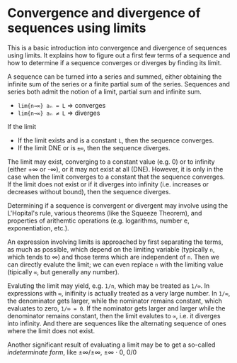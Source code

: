 # Convergence and divergence of sequences using limits

This is a basic introduction into convergence and divergence of sequences using limits. It explains how to figure out a first few terms of a sequence and how to determine if a sequence converges or diverges by finding its limit.

A sequence can be turned into a series and summed, either obtaining the infinite sum of the series or a finite partial sum of the series. Sequences and series both admit the notion of a limit, partial sum and infinite sum.

- `lim{n→∞} aₙ = L` ⇒ converges
- `lim{n→∞} aₙ ≠ L` ⇒ diverges

If the limit
* If the limit exists and is a constant `L`, then the sequence converges.
* If the limit DNE or is `±∞`, then the sequence diverges.

The limit may exist, converging to a constant value (e.g. 0) or to infinity (either +∞ or -∞), or it may not exist at all (DNE). However, it is only in the case when the limit converges to a constant that the sequence converges. If the limit does not exist or if it diverges into infinity (i.e. increases or decreases without bound), then the sequence diverges.

Determining if a sequence is convergent or divergent may involve using the L'Hopital's rule, various theorems (like the Squeeze Theorem), and properties of arithemtic operations (e.g. logarithms, number e, exponentiation, etc.).

An expression involving limits is approached by first separating the terms, as much as possible, which depend on the limiting variable (typically `n`, which tends to ∞) and those terms which are independent of `n`. Then we can directly evalute the limit; we can even replace `n` with the limiting value (tipically `∞`, but generally any number).

Evaluting the limit may yield, e.g. `1/n`, which may be treated as `1/∞`. In expressions with `∞`, inifinity is actually treated as a very large number. In `1/∞`, the denominator gets larger, while the nominator remains constant, which evaluates to zero, `1/∞ = 0`. If the nominator gets larger and larger while the denominator remains constant, then the limit evalutes to `∞`, i.e. it diverges into infinity. And there are sequences like the alternating sequence of ones where the limit does not exist.

Another significant result of evaluating a limit may be to get a so-called *indeterminate form*, like ±∞/±∞, ±∞ ⋅ 0, 0/0
